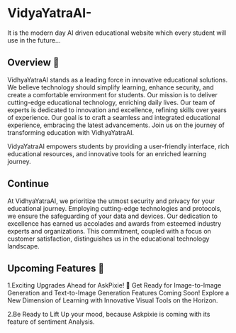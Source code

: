 # VidyaYatraAI-
It is the modern day AI driven educational website which every student will use in the future...

## Overview 🚀
VidhyaYatraAI stands as a leading force in innovative educational solutions. We believe technology should simplify learning, enhance security, and create a comfortable environment for students. Our mission is to deliver cutting-edge educational technology, enriching daily lives. Our team of experts is dedicated to innovation and excellence, refining skills over years of experience. Our goal is to craft a seamless and integrated educational experience, embracing the latest advancements. Join us on the journey of transforming education with VidhyaYatraAI.

VidyaYatraAI empowers students by providing a user-friendly interface, rich educational resources, and innovative tools for an enriched learning journey.

## Continue
At VidhyaYatraAI, we prioritize the utmost security and privacy for your educational journey. Employing cutting-edge technologies and protocols, we ensure the safeguarding of your data and devices. Our dedication to excellence has earned us accolades and awards from esteemed industry experts and organizations. This commitment, coupled with a focus on customer satisfaction, distinguishes us in the educational technology landscape.

## Upcoming Features 🏃

1.Exciting Upgrades Ahead for AskPixie! 🚀 Get Ready for Image-to-Image Generation and Text-to-Image Generation Features Coming Soon! Explore a New Dimension of Learning with Innovative Visual Tools on the Horizon.

2.Be Ready to Lift Up your mood, because Askpixie is coming with its feature of sentiment Analysis.





